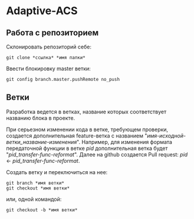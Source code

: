 # Adaptive-ACS

## Работа с репозиторием

Склонировать репозиторий себе:

    git clone *ссылка* *имя папки*

Ввести блокировку master ветки:

	git config branch.master.pushRemote no_push
	

## Ветки

Разработка ведется в ветках, название которых соответствует названию блока в проекте. 

При серьезном изменении кода в ветке, требующем проверки, создается дополнительная feature-ветка с названием "*имя-исходной-ветки_название-изменения*". Например, для изменения формата передаточной функции в ветке *pid* дополнительная ветка будет "*pid_transfer-func-reformat*". Далее на github создается Pull request: *pid* <- *pid_transfer-func-reformat*.

Создать ветку и переключиться на нее:

    git branch *имя ветки*
    git checkout *имя ветки*

или, одной командой:

    git checkout -b *имя ветки*
